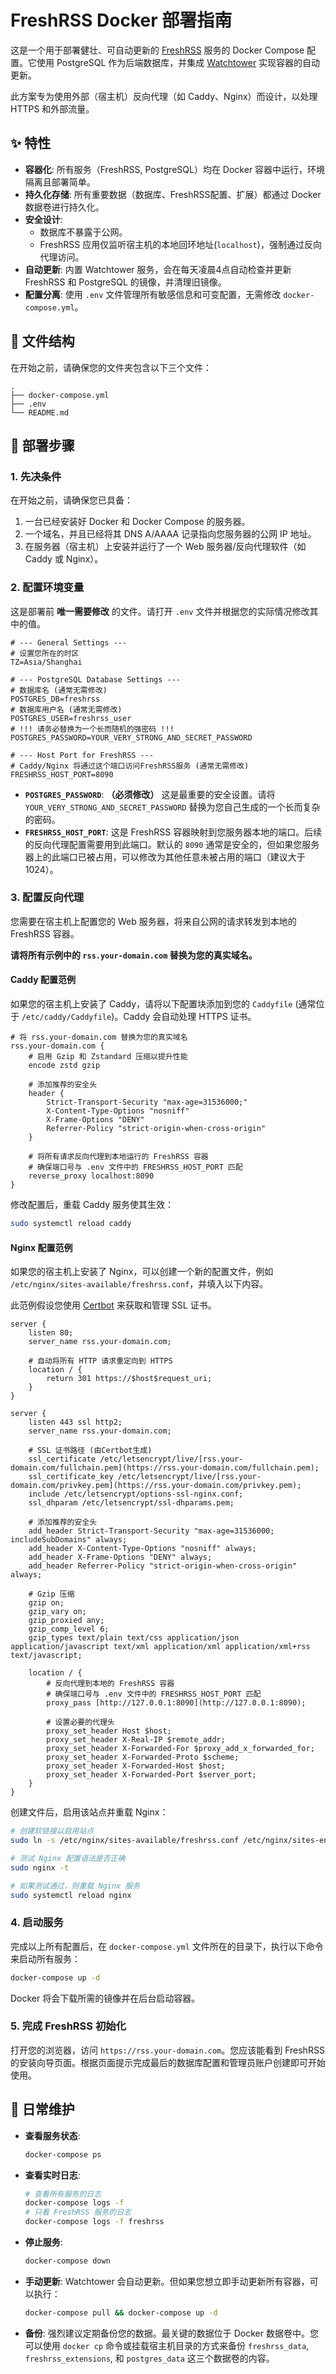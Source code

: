 # FreshRSS Docker 部署指南

这是一个用于部署健壮、可自动更新的 [FreshRSS](https://freshrss.org/) 服务的 Docker Compose 配置。它使用 PostgreSQL 作为后端数据库，并集成 [Watchtower](https://containrrr.dev/watchtower/) 实现容器的自动更新。

此方案专为使用外部（宿主机）反向代理（如 Caddy、Nginx）而设计，以处理 HTTPS 和外部流量。

## ✨ 特性

-   **容器化**: 所有服务（FreshRSS, PostgreSQL）均在 Docker 容器中运行，环境隔离且部署简单。
-   **持久化存储**: 所有重要数据（数据库、FreshRSS配置、扩展）都通过 Docker 数据卷进行持久化。
-   **安全设计**:
    -   数据库不暴露于公网。
    -   FreshRSS 应用仅监听宿主机的本地回环地址(`localhost`)，强制通过反向代理访问。
-   **自动更新**: 内置 Watchtower 服务，会在每天凌晨4点自动检查并更新 FreshRSS 和 PostgreSQL 的镜像，并清理旧镜像。
-   **配置分离**: 使用 `.env` 文件管理所有敏感信息和可变配置，无需修改 `docker-compose.yml`。

## 📂 文件结构

在开始之前，请确保您的文件夹包含以下三个文件：

```
.
├── docker-compose.yml
├── .env
└── README.md
```

## 🚀 部署步骤

### 1. 先决条件

在开始之前，请确保您已具备：

1.  一台已经安装好 Docker 和 Docker Compose 的服务器。
2.  一个域名，并且已经将其 DNS A/AAAA 记录指向您服务器的公网 IP 地址。
3.  在服务器（宿主机）上安装并运行了一个 Web 服务器/反向代理软件（如 Caddy 或 Nginx）。

### 2. 配置环境变量

这是部署前 **唯一需要修改** 的文件。请打开 `.env` 文件并根据您的实际情况修改其中的值。

```env
# --- General Settings ---
# 设置您所在的时区
TZ=Asia/Shanghai

# --- PostgreSQL Database Settings ---
# 数据库名 (通常无需修改)
POSTGRES_DB=freshrss
# 数据库用户名 (通常无需修改)
POSTGRES_USER=freshrss_user
# !!! 请务必替换为一个长而随机的强密码 !!!
POSTGRES_PASSWORD=YOUR_VERY_STRONG_AND_SECRET_PASSWORD

# --- Host Port for FreshRSS ---
# Caddy/Nginx 将通过这个端口访问FreshRSS服务 (通常无需修改)
FRESHRSS_HOST_PORT=8090
```

-   **`POSTGRES_PASSWORD`**: **（必须修改）** 这是最重要的安全设置。请将 `YOUR_VERY_STRONG_AND_SECRET_PASSWORD` 替换为您自己生成的一个长而复杂的密码。
-   **`FRESHRSS_HOST_PORT`**: 这是 FreshRSS 容器映射到您服务器本地的端口。后续的反向代理配置需要用到此端口。默认的 `8090` 通常是安全的，但如果您服务器上的此端口已被占用，可以修改为其他任意未被占用的端口（建议大于1024）。

### 3. 配置反向代理

您需要在宿主机上配置您的 Web 服务器，将来自公网的请求转发到本地的 FreshRSS 容器。

**请将所有示例中的 `rss.your-domain.com` 替换为您的真实域名。**

#### Caddy 配置范例

如果您的宿主机上安装了 Caddy，请将以下配置块添加到您的 `Caddyfile` (通常位于 `/etc/caddy/Caddyfile`)。Caddy 会自动处理 HTTPS 证书。

```caddy
# 将 rss.your-domain.com 替换为您的真实域名
rss.your-domain.com {
    # 启用 Gzip 和 Zstandard 压缩以提升性能
    encode zstd gzip

    # 添加推荐的安全头
    header {
        Strict-Transport-Security "max-age=31536000;"
        X-Content-Type-Options "nosniff"
        X-Frame-Options "DENY"
        Referrer-Policy "strict-origin-when-cross-origin"
    }

    # 将所有请求反向代理到本地运行的 FreshRSS 容器
    # 确保端口号与 .env 文件中的 FRESHRSS_HOST_PORT 匹配
    reverse_proxy localhost:8090
}
```

修改配置后，重载 Caddy 服务使其生效：

```bash
sudo systemctl reload caddy
```

#### Nginx 配置范例

如果您的宿主机上安装了 Nginx，可以创建一个新的配置文件，例如 `/etc/nginx/sites-available/freshrss.conf`，并填入以下内容。

此范例假设您使用 [Certbot](https://certbot.eff.org/) 来获取和管理 SSL 证书。

```nginx
server {
    listen 80;
    server_name rss.your-domain.com;

    # 自动将所有 HTTP 请求重定向到 HTTPS
    location / {
        return 301 https://$host$request_uri;
    }
}

server {
    listen 443 ssl http2;
    server_name rss.your-domain.com;

    # SSL 证书路径 (由Certbot生成)
    ssl_certificate /etc/letsencrypt/live/[rss.your-domain.com/fullchain.pem](https://rss.your-domain.com/fullchain.pem);
    ssl_certificate_key /etc/letsencrypt/live/[rss.your-domain.com/privkey.pem](https://rss.your-domain.com/privkey.pem);
    include /etc/letsencrypt/options-ssl-nginx.conf;
    ssl_dhparam /etc/letsencrypt/ssl-dhparams.pem;

    # 添加推荐的安全头
    add_header Strict-Transport-Security "max-age=31536000; includeSubDomains" always;
    add_header X-Content-Type-Options "nosniff" always;
    add_header X-Frame-Options "DENY" always;
    add_header Referrer-Policy "strict-origin-when-cross-origin" always;
    
    # Gzip 压缩
    gzip on;
    gzip_vary on;
    gzip_proxied any;
    gzip_comp_level 6;
    gzip_types text/plain text/css application/json application/javascript text/xml application/xml application/xml+rss text/javascript;

    location / {
        # 反向代理到本地的 FreshRSS 容器
        # 确保端口号与 .env 文件中的 FRESHRSS_HOST_PORT 匹配
        proxy_pass [http://127.0.0.1:8090](http://127.0.0.1:8090);
        
        # 设置必要的代理头
        proxy_set_header Host $host;
        proxy_set_header X-Real-IP $remote_addr;
        proxy_set_header X-Forwarded-For $proxy_add_x_forwarded_for;
        proxy_set_header X-Forwarded-Proto $scheme;
        proxy_set_header X-Forwarded-Host $host;
        proxy_set_header X-Forwarded-Port $server_port;
    }
}
```

创建文件后，启用该站点并重载 Nginx：

```bash
# 创建软链接以启用站点
sudo ln -s /etc/nginx/sites-available/freshrss.conf /etc/nginx/sites-enabled/

# 测试 Nginx 配置语法是否正确
sudo nginx -t

# 如果测试通过，则重载 Nginx 服务
sudo systemctl reload nginx
```

### 4. 启动服务

完成以上所有配置后，在 `docker-compose.yml` 文件所在的目录下，执行以下命令来启动所有服务：

```bash
docker-compose up -d
```

Docker 将会下载所需的镜像并在后台启动容器。

### 5. 完成 FreshRSS 初始化

打开您的浏览器，访问 `https://rss.your-domain.com`。您应该能看到 FreshRSS 的安装向导页面。根据页面提示完成最后的数据库配置和管理员账户创建即可开始使用。

## 🔧 日常维护

-   **查看服务状态**:
    ```bash
    docker-compose ps
    ```
-   **查看实时日志**:
    ```bash
    # 查看所有服务的日志
    docker-compose logs -f
    # 只看 FreshRSS 服务的日志
    docker-compose logs -f freshrss
    ```
-   **停止服务**:
    ```bash
    docker-compose down
    ```
-   **手动更新**: Watchtower 会自动更新。但如果您想立即手动更新所有容器，可以执行：
    ```bash
    docker-compose pull && docker-compose up -d
    ```
-   **备份**: 强烈建议定期备份您的数据。最关键的数据位于 Docker 数据卷中。您可以使用 `docker cp` 命令或挂载宿主机目录的方式来备份 `freshrss_data`, `freshrss_extensions`, 和 `postgres_data` 这三个数据卷的内容。